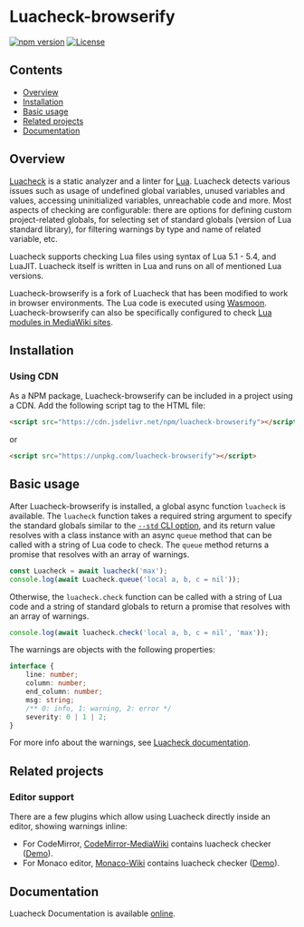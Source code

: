 # Luacheck-browserify

[![npm version](https://badge.fury.io/js/luacheck-browserify.svg)](https://www.npmjs.com/package/luacheck-browserify)
[![License](https://img.shields.io/badge/License-MIT-brightgreen.svg)](LICENSE)

## Contents

* [Overview](#overview)
* [Installation](#installation)
* [Basic usage](#basic-usage)
* [Related projects](#related-projects)
* [Documentation](#documentation)

## Overview

[Luacheck](https://github.com/lunarmodules/luacheck) is a static analyzer and a linter for [Lua](http://www.lua.org). Luacheck detects various issues such as usage of undefined global variables, unused variables and values, accessing uninitialized variables, unreachable code and more. Most aspects of checking are configurable: there are options for defining custom project-related globals, for selecting set of standard globals (version of Lua standard library), for filtering warnings by type and name of related variable, etc.

Luacheck supports checking Lua files using syntax of Lua 5.1 - 5.4, and LuaJIT. Luacheck itself is written in Lua and runs on all of mentioned Lua versions.

Luacheck-browserify is a fork of Luacheck that has been modified to work in browser environments. The Lua code is executed using [Wasmoon](https://github.com/ceifa/wasmoon). Luacheck-browserify can also be specifically configured to check [Lua modules in MediaWiki sites](https://www.mediawiki.org/wiki/Lua/Overview).

## Installation

### Using CDN

As a NPM package, Luacheck-browserify can be included in a project using a CDN. Add the following script tag to the HTML file:

```html
<script src="https://cdn.jsdelivr.net/npm/luacheck-browserify"></script>
```

or

```html
<script src="https://unpkg.com/luacheck-browserify"></script>
```

## Basic usage

After Luacheck-browserify is installed, a global async function `luacheck` is available. The `luacheck` function takes a required string argument to specify the standard globals similar to the [`--std` CLI option](https://luacheck.readthedocs.io/en/stable/cli.html#command-line-options), and its return value resolves with a class instance with an async `queue` method that can be called with a string of Lua code to check. The `queue` method returns a promise that resolves with an array of warnings.

```javascript
const Luacheck = await luacheck('max');
console.log(await Luacheck.queue('local a, b, c = nil'));
```

Otherwise, the `luacheck.check` function can be called with a string of Lua code and a string of standard globals to return a promise that resolves with an array of warnings.

```javascript
console.log(await luacheck.check('local a, b, c = nil', 'max'));
```

The warnings are objects with the following properties:

```typescript
interface {
	line: number;
	column: number;
	end_column: number;
	msg: string;
	/** 0: info, 1: warning, 2: error */
	severity: 0 | 1 | 2;
}
```

For more info about the warnings, see [Luacheck documentation](https://luacheck.readthedocs.io/en/stable/warnings.html).

## Related projects

### Editor support

There are a few plugins which allow using Luacheck directly inside an editor, showing warnings inline:

* For CodeMirror, [CodeMirror-MediaWiki](https://github.com/bhsd-harry/codemirror-mediawiki) contains luacheck checker ([Demo](https://bhsd-harry.github.io/codemirror-mediawiki/#Lua)).
* For Monaco editor, [Monaco-Wiki](https://github.com/bhsd-harry/monaco-wiki) contains luacheck checker ([Demo](https://bhsd-harry.github.io/monaco-wiki/#Lua)).

## Documentation

Luacheck Documentation is available [online](https://luacheck.readthedocs.io/en/stable/).
